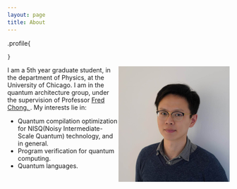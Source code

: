 ```yaml
---
layout: page
title: About
---
```

<style>
img {	
	float: right;	
    max-width: 50%;
    max-height: 100%;
}
</style>
.profile{
    
    }
<p>
<div class="profile">
<img src="../assets/img/profile.JPG" alt="profile">
</div>
I am a 5th year graduate student, in the department of Physics, at the University of Chicago. I am in the quantum architecture group, under the supervision of Professor <a href="http://people.cs.uchicago.edu/~ftchong/"> Fred Chong. </a>. My interests lie in:
<ul>
  <li>Quantum compilation optimization for NISQ(Noisy Intermediate-Scale Quantum) technology, and in general. </li>
  <li>Program verification for quantum computing.  </li>
  <li> Quantum languages.</li>
</ul> 
</p>



